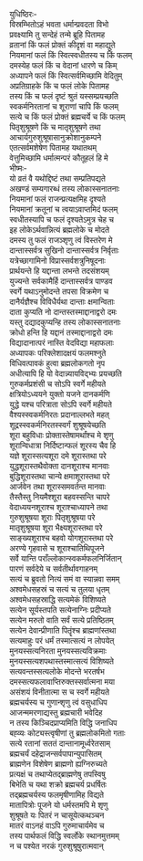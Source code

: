 युधिष्ठिरः-  
विस्रम्भितोऽहं भवता धर्मान्प्रवदता विभो  
प्रवक्ष्यामि तु सन्देहं तन्मे ब्रूहि पितामह  
व्रतानां किं फलं प्रोक्तं कीदृशं वा महाद्युते  
नियमानां फलं किं स्वित्स्वधीतस्य च किं फलम्  
दमस्येह फलं किं च वेदानां धारणे च किम्  
अध्यापने फलं किं स्वित्सर्वमिच्छामि वेदितुम्  
अप्रतिग्राहके किं च फलं लोके पितामह  
तस्य किं च फलं दृष्टं श्रुतं यस्सम्प्रयच्छति  
स्वकर्मनिरतानां च शूराणां चापि किं फलम्  
सत्ये च किं फलं प्रोक्तं ब्रह्मचर्ये च किं फलम्  
पितृशुश्रूषणे किं च मातृशुश्रूषणे तथा  
आचार्यगुरुशुश्रूषासानुक्रोशानुकम्पने  
एतत्सर्वमशेषेण पितामह यथातथम्  
वेत्तुमिच्छामि धर्मात्मन्परं कौतूहलं हि मे  
भीष्मः-  
यो व्रतं वै यथोद्दिष्टं तथा सम्प्रतिपद्यते  
अखण्डं सम्यगारब्धं तस्य लोकास्सनातनाः  
नियमानां फलं राजन्प्रत्यक्षमिह दृश्यते  
नियमानां क्रतूनां च त्वयाऽवाप्तमिदं फलम्  
स्वधीतस्यापि च फलं दृश्यतेऽमुत्र चेह च  
इह लोकेऽर्थवान्नित्यं ब्रह्मलोके च मोदते  
दमस्य तु फलं राजञ्शृणु त्वं विस्तरेण मे  
दान्तास्सर्वत्र सुखिनो दान्तास्सर्वत्र निर्वृताः  
यत्रेच्छागामिनो विप्रास्सर्वशत्रुनिषूदनाः  
प्रार्थयन्ते हि यद्दान्ता लभन्ते तदसंशयम्  
युज्यन्ते सर्वकामैर्हि दान्तास्सर्वत्र पाण्डव  
स्वर्गे यथाऽनुमोदन्ते तपसा विक्रमेण च  
दानैर्यज्ञैश्च विविधैर्यथा दान्ताः क्षमान्विताः  
दाता कुप्यति नो दान्तस्तस्माद्दानाद्वरो दमः  
यस्तु दद्यादकुप्यन्हि तस्य लोकास्सनातनाः  
क्रोधो हन्ति हि यद्दानं तस्माद्दानाद्वरो दमः  
विद्यादानात्परं नास्ति वेदविद्या महाफलाः  
अध्यापकः परिक्लेशादक्षयं फलमश्नुते  
विधिवत्पावकं हुत्वा ब्रह्मलोकगतो नृप  
अधीत्यापि हि यो वेदान्न्यायविद्भ्यः प्रयच्छति  
गुरुकर्मप्रशंसी च सोऽपि स्वर्गे महीयते  
क्षत्रियोऽध्ययने युक्तो यजने दानकर्मणि  
युद्धे यश्च परित्राता सोऽपि स्वर्गे महीयते  
वैश्यस्स्वकर्मनिरतः प्रदानाल्लभते महत्  
शूद्रस्स्वकर्मनिरतस्स्वर्गं शुश्रूषयेच्छति  
शूरा बहुविधाः प्रोक्तास्तेषामर्थांश्च मे शृणु  
शूरान्विधात्रा निर्दिष्टान्फलं शूरस्य चैव हि  
यज्ञे शूरास्सत्यशूरा दमे शूरास्तथा परे  
युद्धशूरास्तथैवोक्ता दानशूराश्च मानवाः  
बुद्धिशूरास्तथा चान्ये क्षमाशूरास्तथा परे  
आर्जवेन तथा शूरास्समवर्तन्त मानवाः  
तैस्तैस्तु नियमैश्शूरा बहवस्सन्ति चापरे  
वेदाध्ययनशूराश्च शूराश्चाध्यापने तथा  
गुरुशुश्रूषया शूराः पितृशुश्रूषया परे  
मातृशुश्रूषया शूरा भैक्ष्यशूरास्तथा परे  
साङ्ख्यशूराश्च बहवो योगशूरास्तथा परे  
अरण्ये गृहवासे च शूराश्चातिथिपूजने  
सर्वे यान्ति पराँल्लोकान्स्वकर्मफलनिर्जितान्  
पारणं सर्वदेये च सर्वतीर्थावगाहनम्  
सत्यं च ब्रुवतो नित्यं समं वा स्यान्नवा समम्  
अश्वमेधसहस्रं च सत्यं च तुलया धृतम्  
अश्वमेधसहस्राद्धि सत्यमेकं विशिष्यते  
सत्येन सूर्यस्तपति सत्येनाग्निः प्रदीप्यते  
सत्येन मरुतो वाति सर्वं सत्ये प्रतिष्ठितम्  
सत्येन देवान्प्रीणाति पितॄंश्च ब्राह्मणांस्तथा  
सत्यमाहुः परं धर्मं तस्मात्सत्यं न लोपयेत्  
मुनयस्सत्यनिरता मुनयस्सत्यविक्रमाः  
मुनयस्सत्यशपथास्तस्मात्सत्यं विशिष्यते  
सत्यवन्तस्सत्यलोके मोदन्ते भरतर्षभ  
दमस्सत्यफलावाप्तिरुक्तस्सर्वात्मना मया  
असंशयं विनीतात्मा स च स्वर्गे महीयते  
ब्रह्मचर्यस्य च गुणान्शृणु त्वं वसुधाधिप  
आजन्ममरणाद्यस्तु ब्रह्मचारी भवेदिह  
न तस्य किञ्चिदप्राप्यमिति विद्धि जनाधिप  
बह्व्यः कोट्यस्त्वृषीणां तु ब्रह्मलोकमितो गताः  
सत्ये रतानां सततं दान्तानामूर्ध्वरेतसाम्  
ब्रह्मचर्यं दहेद्राजन्सर्वपापान्युपासितम्  
ब्राह्मणेन विशेषेण ब्राह्मणो ह्यग्निरुच्यते  
प्रत्यक्षं च तथाप्येतद्ब्राह्मणेषु तपस्विषु  
बिभेति च यथा शक्रो ब्रह्मचर्य प्रधर्षितः  
तद्ब्रह्मचर्यस्य फलमृषीणामिह विद्यते  
मातापित्रोः पूजने यो धर्मस्तमपि मे शृणु  
शुश्रूषते यः पितरं न चासूयेत्कथञ्चन  
मातरं वाऽनहं वाऽपि गुरुमाचार्यमेव च  
तस्य पार्थफलं विद्धि स्वर्लोके स्थानमुत्तमम्  
न च पश्येत नरकं गुरुशुश्रूषुरात्मवान्   
